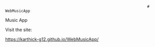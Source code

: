                                                                    # WebMusicApp

Music App

Visit the site:

 https://karthick-g12.github.io/WebMusicApp/
